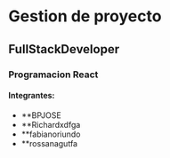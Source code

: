 # Gestion de proyecto
## FullStackDeveloper
### Programacion React
#### Integrantes:
- **BPJOSE
- **Richardxdfga
- **fabianoriundo
- **rossanagutfa
